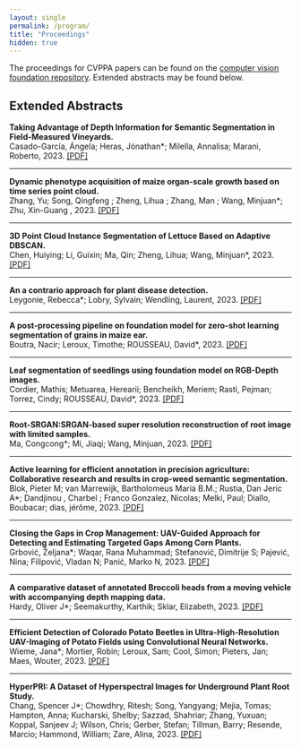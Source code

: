 ```yaml
---
layout: single
permalink: /program/
title: "Proceedings"
hidden: true
---
```

<link rel="stylesheet" href="/assets/css/main.css">
<link rel="stylesheet" href="https://cdn.jsdelivr.net/npm/@fortawesome/fontawesome-free@5/css/all.min.css">
<!--
| A | B |
| C | D |-->

The proceedings for CVPPA papers can be found on the [computer vision foundation repository](https://openaccess.thecvf.com/ICCV2023_workshops/CVPPA). Extended abstracts may be found below.

Extended Abstracts
---

**Taking Advantage of Depth Information for Semantic Segmentation in Field-Measured Vineyards.**\
Casado-García, Ángela; Heras, Jónathan*; Milella, Annalisa; Marani, Roberto, 2023. [\[PDF\]](/assets/01.pdf)

---

**Dynamic phenotype acquisition of maize organ-scale growth based on time series point cloud.**\
Zhang, Yu; Song, Qingfeng ; Zheng, Lihua ; Zhang, Man ; Wang, Minjuan*; Zhu, Xin-Guang , 2023. [\[PDF\]](/assets/08.pdf)

---

**3D Point Cloud Instance Segmentation of Lettuce Based on Adaptive DBSCAN.**\
Chen, Huiying; Li, Guixin; Ma, Qin; Zheng, Lihua; Wang, Minjuan*, 2023. [\[PDF\]](/assets/09.pdf)

---

**An a contrario approach for plant disease detection.**\
Leygonie, Rebecca*; Lobry, Sylvain; Wendling, Laurent, 2023. [\[PDF\]](/assets/12.pdf)

---

**A post-processing pipeline on foundation model for zero-shot learning segmentation of grains in maize ear.**\
Boutra, Nacir; Leroux, Timothe; ROUSSEAU, David*, 2023. [\[PDF\]](/assets/24.pdf)

---

**Leaf segmentation of seedlings using foundation model on RGB-Depth images.**\
Cordier, Mathis; Metuarea, Herearii; Bencheikh, Meriem; Rasti, Pejman; Torrez, Cindy; ROUSSEAU, David*, 2023. [\[PDF\]](/assets/25.pdf)

---

**Root-SRGAN:SRGAN-based super resolution reconstruction of root image with limited samples.**\
Ma, Congcong*; Mi, Jiaqi; Wang, Minjuan, 2023. [\[PDF\]](/assets/30.pdf)

---

**Active learning for efficient annotation in precision agriculture: Collaborative research and results in crop-weed semantic segmentation.**\
Blok, Pieter M; van Marrewijk, Bartholomeus Maria B.M.; Rustia, Dan Jeric A*; Dandjinou , Charbel ; Franco Gonzalez, Nicolas; Melki, Paul; Diallo, Boubacar; dias, jérôme, 2023. [\[PDF\]](/assets/38.pdf)

---

**Closing the Gaps in Crop Management: UAV-Guided Approach for Detecting and Estimating Targeted Gaps Among Corn Plants.**\
Grbović, Željana*; Waqar, Rana Muhammad; Stefanović, Dimitrije S; Pajević, Nina; Filipović, Vladan N; Panić, Marko N, 2023. [\[PDF\]](/assets/44.pdf)

---

**A comparative dataset of annotated Broccoli heads from a moving vehicle with accompanying depth mapping data.**\
Hardy, Oliver J*; Seemakurthy, Karthik; Sklar, Elizabeth, 2023. [\[PDF\]](/assets/46.pdf)

---

**Efficient Detection of Colorado Potato Beetles in Ultra-High-Resolution UAV-Imaging of Potato Fields using Convolutional Neural Networks.**\
Wieme, Jana*; Mortier, Robin; Leroux, Sam; Cool, Simon; Pieters, Jan; Maes, Wouter, 2023. [\[PDF\]](/assets/49.pdf)

---

**HyperPRI: A Dataset of Hyperspectral Images for Underground Plant Root Study.**\
Chang, Spencer J*; Chowdhry, Ritesh; Song, Yangyang; Mejia, Tomas; Hampton, Anna; Kucharski, Shelby; Sazzad, Shahriar; Zhang, Yuxuan; Koppal, Sanjeev J; Wilson, Chris; Gerber, Stefan; Tillman, Barry; Resende, Marcio; Hammond, William; Zare, Alina, 2023. [\[PDF\]](/assets/50.pdf)

